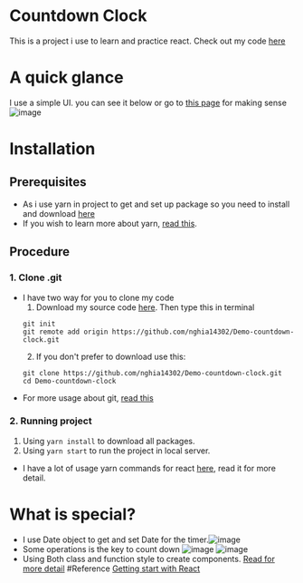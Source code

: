 # Countdown Clock
This is a project i use to learn and practice react. Check out my code [here](https://github.com/nghia14302/Demo-countdown-clock/tree/master)

# A quick glance
I use a simple UI. you can see it below or go to [this page](https://nghia14302.github.io/Demo-countdown-clock/) for making sense
![image](https://user-images.githubusercontent.com/22288298/118349939-fd4aa880-b57d-11eb-8b23-2758476f50a5.png)
# Installation 
## Prerequisites
  - As i use yarn in project to get and set up package so you need to install and download [here](https://classic.yarnpkg.com/en/)
  - If you wish to learn more about yarn, [read this](https://classic.yarnpkg.com/en/docs).
## Procedure
### 1. Clone .git
- I have two way for you to clone my code
   1. Download my source code [here](https://github.com/nghia14302/Demo-countdown-clock/tree/master). Then type this in terminal
    ```
    git init
    git remote add origin https://github.com/nghia14302/Demo-countdown-clock.git
    ```
   2. If you don't prefer to download use this:
   ```
   git clone https://github.com/nghia14302/Demo-countdown-clock.git
   cd Demo-countdown-clock
   ```
- For more usage about git, [read this](https://www.git-tower.com/learn/git/commands/)
### 2. Running project
  1.  Using `yarn install` to download all packages.
  2. Using `yarn start` to run the project in local server. 
 - I have a lot of usage yarn commands for react [here](https://github.com/nghia14302/Demo-countdown-clock/blob/master/ReacIntroduction.md), read it for more detail.
# What is special?
 - I use Date object to get and set Date for the timer.![image](https://user-images.githubusercontent.com/22288298/118350412-b14d3300-b580-11eb-9978-e4bbb4480cd3.png)
 - Some operations is the key to count down ![image](https://user-images.githubusercontent.com/22288298/118350442-d93c9680-b580-11eb-949d-6fa7c6686151.png) ![image](https://user-images.githubusercontent.com/22288298/118350446-e3f72b80-b580-11eb-95fc-def29ecfd37e.png)
 - Using Both class and function style to create components. [Read for more detail](https://reactjs.org/docs/components-and-props.html#function-and-class-components)
#Reference
[Getting start with React](https://reactjs.org/docs/getting-started.html)
